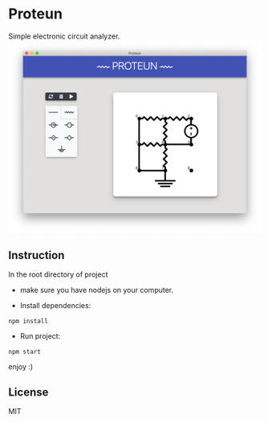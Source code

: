 # Proteun

Simple electronic circuit analyzer.  
![](introduction.png)


## Instruction
In the root directory of project  
* make sure you have nodejs on your computer.  

* Install dependencies:
```
npm install
```
* Run project:
```
npm start
```

enjoy :)

## License
MIT
